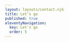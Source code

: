 ```yaml
---
layout: layouts/contact.njk
title: Let's go
published: true
eleventyNavigation:
  key: Let's go
  order: 5
---
```


